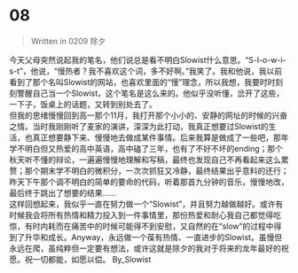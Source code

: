 # 08
> Written in 0209 除夕   

今天父母突然说起我的笔名，他们说总是看不明白Slowist什么意思。“S-l-o-w-i-s-t”，他说，“慢热者？我不喜欢这个词，多不好啊。”我笑了。我和他说，我以前看到了那个名叫Slowist的网站，也喜欢里面的“慢”理念，所以我想，我要时时刻刻警醒自己当一个Slowist，这个笔名是这么来的。他似乎没听懂，岔开了这些，一下子，饭桌上的话题，又转到别处去了。  
但我的思绪慢慢回到高一那个11月，我打开那个小小的、安静的网址的时候的兴奋之情。当时我刚刚听了麦家的演讲，深深为此打动，我真正想要过Slowist的生活，也真正想要静下来、慢慢地去做成某件事情。后来我算是做成了一些吧，那年学不明白但又热爱的高中英语，高中磕了三年，也有了不好不坏的ending；那个秋天听不懂的辩论，一遍遍慢慢地理解和写稿，最终也发现自己不再看起来这么累赘；那个期末学不明白的微积分，一次次抓狂又冷静，最终结果出乎意料的还行；昨天下午那个调不明白的简单的要命的代码，听着那首九分钟的音乐，慢慢地改，最后终于跳出了想要的结果......  
这样回想起来，我似乎一直在努力做一个“Slowist”，并且努力越做越好。或许有时候我会将所有热情和精力投入到一件事情里，那份热爱和耐心我自己都觉得吃惊，有时内耗而在痛苦中的时候可能得不到安慰，又自然的在“slow”的过程中得到了升华和成长。Anyway，永远做一个葆有热情、一直进步的Slowist。虽慢但永远在爬，虽纯粹但一定要有想法，或许这就是除夕的我对于将来的龙年最好的祝愿。祝一切都能，如愿以偿。
    By_Slowist  
